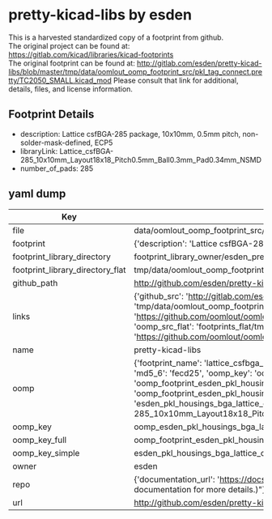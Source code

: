 # pretty-kicad-libs by esden  
This is a harvested standardized copy of a footprint from github.  
The original project can be found at:  
https://gitlab.com/kicad/libraries/kicad-footprints  
The original footprint can be found at:
http://gitlab.com/esden/pretty-kicad-libs/blob/master/tmp/data/oomlout_oomp_footprint_src/pkl_tag_connect.pretty/TC2050_SMALL.kicad_mod
Please consult that link for additional, details, files, and license information.  
## Footprint Details
* description: Lattice csfBGA-285 package, 10x10mm, 0.5mm pitch, non-solder-mask-defined, ECP5  
* libraryLink: Lattice_csfBGA-285_10x10mm_Layout18x18_Pitch0.5mm_Ball0.3mm_Pad0.34mm_NSMD  
* number_of_pads: 285  
## yaml dump  
| Key | Value |  
| --- | --- |  
| file | data/oomlout_oomp_footprint_src/pretty-kicad-libs/pkl_housings_bga.pretty/Lattice_csfBGA-285_10x10mm_Layout18x18_Pitch0.5mm_Ball0.3mm_Pad0.34mm_NSMD.kicad_mod |  
| footprint | {'description': 'Lattice csfBGA-285 package, 10x10mm, 0.5mm pitch, non-solder-mask-defined, ECP5', 'libraryLink': 'Lattice_csfBGA-285_10x10mm_Layout18x18_Pitch0.5mm_Ball0.3mm_Pad0.34mm_NSMD', 'number_of_pads': 285} |  
| footprint_library_directory | footprint_library_owner/esden_pretty-kicad-libs |  
| footprint_library_directory_flat | tmp/data/oomlout_oomp_footprint_src/footprints_flat/esden_pkl_housings_bga_lattice_csfbga_285_10x10mm_layout18x18_pitch0_5mm_ball0_3mm_pad0_34mm_nsmd/working |  
| github_path | http://github.com/esden/pretty-kicad-libs/blob/master/tmp/data/oomlout_oomp_footprint_src/pkl_housings_bga.pretty/Lattice_csfBGA-285_10x10mm_Layout18x18_Pitch0.5mm_Ball0.3mm_Pad0.34mm_NSMD.kicad_mod |  
| links | {'github_src': 'http://gitlab.com/esden/pretty-kicad-libs/blob/master/tmp/data/oomlout_oomp_footprint_src/pkl_tag_connect.pretty/TC2050_SMALL.kicad_mod', 'github_src_repo': 'https://gitlab.com/kicad/libraries/kicad-footprints', 'oomp_bot': 'tmp/data/oomlout_oomp_footprint_src/footprints/esden_pkl_housings_bga_lattice_csfbga_285_10x10mm_layout18x18_pitch0_5mm_ball0_3mm_pad0_34mm_nsmd/working', 'oomp_bot_github': 'https://github.com/oomlout/oomlout_oomp_footprint_bot/tree/main/tmp/data/oomlout_oomp_footprint_src/footprints/esden_pkl_housings_bga_lattice_csfbga_285_10x10mm_layout18x18_pitch0_5mm_ball0_3mm_pad0_34mm_nsmd/working', 'oomp_src_flat': 'footprints_flat/tmp/data/oomlout_oomp_footprint_src/footprints_flat/esden_pkl_housings_bga_lattice_csfbga_285_10x10mm_layout18x18_pitch0_5mm_ball0_3mm_pad0_34mm_nsmd/working', 'oomp_src_flat_github': 'https://github.com/oomlout/oomlout_oomp_footprint_src/tree/main/tmp/data/oomlout_oomp_footprint_src/footprints_flat/esden_pkl_housings_bga_lattice_csfbga_285_10x10mm_layout18x18_pitch0_5mm_ball0_3mm_pad0_34mm_nsmd/working'} |  
| name | pretty-kicad-libs |  
| oomp | {'footprint_name': 'lattice_csfbga_285_10x10mm_layout18x18_pitch0_5mm_ball0_3mm_pad0_34mm_nsmd', 'library_name': 'pkl_housings_bga', 'md5': 'fecd250e2de42f835055048beda7d663', 'md5_10': 'fecd250e2d', 'md5_5': 'fecd2', 'md5_6': 'fecd25', 'oomp_key': 'oomp_esden_pkl_housings_bga_lattice_csfbga_285_10x10mm_layout18x18_pitch0_5mm_ball0_3mm_pad0_34mm_nsmd', 'oomp_key_extra': 'oomp_footprint_esden_pkl_housings_bga_lattice_csfbga_285_10x10mm_layout18x18_pitch0_5mm_ball0_3mm_pad0_34mm_nsmd', 'oomp_key_full': 'oomp_footprint_esden_pkl_housings_bga_lattice_csfbga_285_10x10mm_layout18x18_pitch0_5mm_ball0_3mm_pad0_34mm_nsmd_fecd25', 'oomp_key_simple': 'esden_pkl_housings_bga_lattice_csfbga_285_10x10mm_layout18x18_pitch0_5mm_ball0_3mm_pad0_34mm_nsmd', 'original_filename': 'data/oomlout_oomp_footprint_src/pretty-kicad-libs/pkl_housings_bga.pretty/Lattice_csfBGA-285_10x10mm_Layout18x18_Pitch0.5mm_Ball0.3mm_Pad0.34mm_NSMD.kicad_mod', 'owner_name': 'esden'} |  
| oomp_key | oomp_esden_pkl_housings_bga_lattice_csfbga_285_10x10mm_layout18x18_pitch0_5mm_ball0_3mm_pad0_34mm_nsmd |  
| oomp_key_full | oomp_footprint_esden_pkl_housings_bga_lattice_csfbga_285_10x10mm_layout18x18_pitch0_5mm_ball0_3mm_pad0_34mm_nsmd |  
| oomp_key_simple | esden_pkl_housings_bga_lattice_csfbga_285_10x10mm_layout18x18_pitch0_5mm_ball0_3mm_pad0_34mm_nsmd |  
| owner | esden |  
| repo | {'documentation_url': 'https://docs.github.com/rest/overview/resources-in-the-rest-api#rate-limiting', 'message': "API rate limit exceeded for 84.66.142.224. (But here's the good news: Authenticated requests get a higher rate limit. Check out the documentation for more details.)"} |  
| url | http://github.com/esden/pretty-kicad-libs |  

